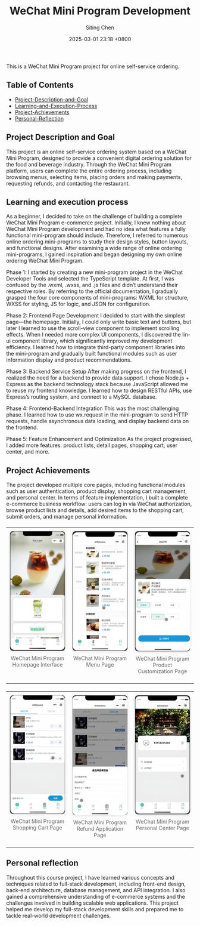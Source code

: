 ﻿---
layout: post
title: WeChat Mini Program Development
author: Siting Chen
date: 2025-03-01 23:18 +0800
last_modified_at: 2025-05-20 09:08:25 +0800
tags: [self-service ordering, miniprogram]
---

This is a WeChat Mini Program project for online self-service ordering.

## Table of Contents

- [Project-Description-and-Goal](#project-description-and-goal)
- [Learning-and-Execution-Process](#learning-and-execution-process)
- [Project-Achievements](#project-achievements)
- [Personal-Reflection](#personal-reflection)


## Project Description and Goal

This project is an online self-service ordering system based on a WeChat Mini Program, designed to provide a convenient digital ordering solution for the food and beverage industry. Through the WeChat Mini Program platform, users can complete the entire ordering process, including browsing menus, selecting items, placing orders and making payments, requesting refunds, and contacting the restaurant.

## Learning and execution process

As a beginner, I decided to take on the challenge of building a complete WeChat Mini Program e-commerce project. Initially, I knew nothing about WeChat Mini Program development and had no idea what features a fully functional mini-program should include. Therefore, I referred to numerous online ordering mini-programs to study their design styles, button layouts, and functional designs. After examining a wide range of online ordering mini-programs, I gained inspiration and began designing my own online ordering WeChat Mini Program.

Phase 1: I started by creating a new mini-program project in the WeChat Developer Tools and selected the TypeScript template. At first, I was confused by the .wxml, .wxss, and .js files and didn’t understand their respective roles. By referring to the official documentation, I gradually grasped the four core components of mini-programs: WXML for structure, WXSS for styling, JS for logic, and JSON for configuration.

Phase 2: Frontend Page Development I decided to start with the simplest page—the homepage. Initially, I could only write basic text and buttons, but later I learned to use the scroll-view component to implement scrolling effects. When I needed more complex UI components, I discovered the lin-ui component library, which significantly improved my development efficiency. I learned how to integrate third-party component libraries into the mini-program and gradually built functional modules such as user information display and product recommendations.

Phase 3: Backend Service Setup After making progress on the frontend, I realized the need for a backend to provide data support. I chose Node.js + Express as the backend technology stack because JavaScript allowed me to reuse my frontend knowledge. I learned how to design RESTful APIs, use Express’s routing system, and connect to a MySQL database.

Phase 4: Frontend-Backend Integration This was the most challenging phase. I learned how to use wx.request in the mini-program to send HTTP requests, handle asynchronous data loading, and display backend data on the frontend.

Phase 5: Feature Enhancement and Optimization As the project progressed, I added more features: product lists, detail pages, shopping cart, user center, and more.

## Project Achievements

The project developed multiple core pages, including functional modules such as user authentication, product display, shopping cart management, and personal center. In terms of feature implementation, I built a complete e-commerce business workflow: users can log in via WeChat authorization, browse product lists and details, add desired items to the shopping cart, submit orders, and manage personal information.

<table style="width: 100%; border-collapse: collapse; margin: 20px 0;">
<tr>
<td style="width: 33.33%; text-align: center; padding: 10px; vertical-align: top;">
<img src="/images/wechat-home.jpg" alt="微信小程序主页界面" style="width: 100%; max-width: 300px; height: auto; border-radius: 8px; box-shadow: 0 2px 8px rgba(0,0,0,0.1);">
<p style="margin-top: 8px; font-size: 14px; color: #666;">WeChat Mini Program Homepage Interface</p>
</td>
<td style="width: 33.33%; text-align: center; padding: 10px; vertical-align: top;">
<img src="/images/wechat-menu.jpg" alt="微信小程序菜单页面" style="width: 100%; max-width: 300px; height: auto; border-radius: 8px; box-shadow: 0 2px 8px rgba(0,0,0,0.1);">
<p style="margin-top: 8px; font-size: 14px; color: #666;">WeChat Mini Program Menu Page</p>
</td>
<td style="width: 33.33%; text-align: center; padding: 10px; vertical-align: top;">
<img src="/images/wechat-order.jpg" alt="微信小程序订单页面" style="width: 100%; max-width: 300px; height: auto; border-radius: 8px; box-shadow: 0 2px 8px rgba(0,0,0,0.1);">
<p style="margin-top: 8px; font-size: 14px; color: #666;">WeChat Mini Program Product Customization Page</p>
</td>
</tr>
</table>

<table style="width: 100%; border-collapse: collapse; margin: 20px 0;">
<tr>
<td style="width: 33.33%; text-align: center; padding: 10px; vertical-align: top;">
<img src="/images/wechat-shopcar.jpg" alt="微信小程序购物车页面" style="width: 100%; max-width: 300px; height: auto; border-radius: 8px; box-shadow: 0 2px 8px rgba(0,0,0,0.1);">
<p style="margin-top: 8px; font-size: 14px; color: #666;">WeChat Mini Program Shopping Cart Page</p>
</td>
<td style="width: 33.33%; text-align: center; padding: 10px; vertical-align: top;">
<img src="/images/wechat-refund.jpg" alt="微信小程序退款申请页面" style="width: 100%; max-width: 300px; height: auto; border-radius: 8px; box-shadow: 0 2px 8px rgba(0,0,0,0.1);">
<p style="margin-top: 8px; font-size: 14px; color: #666;">WeChat Mini Program Refund Application Page</p>
</td>
<td style="width: 33.33%; text-align: center; padding: 10px; vertical-align: top;">
<img src="/images/wechat-me.jpg" alt="微信小程序个人中心页面" style="width: 100%; max-width: 300px; height: auto; border-radius: 8px; box-shadow: 0 2px 8px rgba(0,0,0,0.1);">
<p style="margin-top: 8px; font-size: 14px; color: #666;">WeChat Mini Program Personal Center Page</p>
</td>
</tr>
</table>

## Personal reflection

Throughout this course project, I have learned various concepts and techniques related to full-stack development, including front-end design, back-end architecture, database management, and API integration. I also gained a comprehensive understanding of e-commerce systems and the challenges involved in building scalable web applications. This project helped me develop my full-stack development skills and prepared me to tackle real-world development challenges.